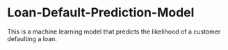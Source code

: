 # Loan-Default-Prediction-Model
This is a machine learning model that predicts the likelihood of a customer defaulting a loan.
